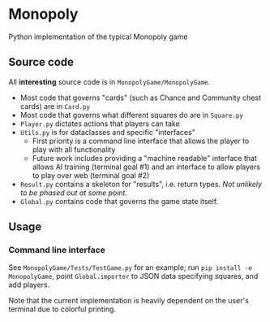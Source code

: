 # Monopoly

Python implementation of the typical Monopoly game

## Source code

All **interesting** source code is in `MonopolyGame/MonopolyGame`.

* Most code that governs "cards" (such as Chance and Community chest cards) are in `Card.py`
* Most code that governs what different squares do are in `Square.py`
* `Player.py` dictates actions that players can take
* `Utils.py` is for dataclasses and specific "interfaces"
  * First priority is a command line interface that allows the player to play with all functionality
  * Future work includes providing a "machine readable" interface that allows AI training (terminal goal #1) and an interface to allow players to play over web (terminal goal #2)
* `Result.py` contains a skeleton for "results", i.e. return types. _Not unlikely to be phased out at some point._
* `Global.py` contains code that governs the game state itself.

## Usage

### Command line interface

See `MonopolyGame/Tests/TestGame.py` for an example; run `pip install -e MonopolyGame`, point `Global.importer` to JSON data specifying squares, and add players.

Note that the current implementation is heavily dependent on the user's terminal due to colorful printing.
